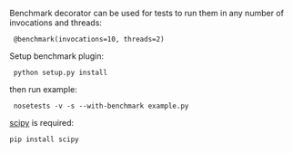 Benchmark decorator can be used for tests to run them in any number of invocations and threads:

     @benchmark(invocations=10, threads=2)

Setup benchmark plugin:

     python setup.py install

then run example:

     nosetests -v -s --with-benchmark example.py


[scipy](http://www.scipy.org/) is required:

    pip install scipy
